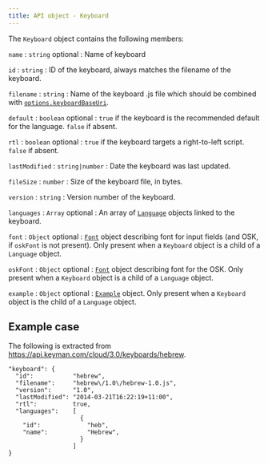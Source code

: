 ```yaml
---
title: API object - Keyboard
---
```


The `Keyboard` object contains the following members:


`name`
:   `string` <span class="optional">optional</span>
:   Name of keyboard

`id`
:   `string`
:   ID of the keyboard, always matches the filename of the keyboard.

`filename`
:   `string`
:   Name of the keyboard .js file which should be combined with
    [`options.keyboardBaseUri`](index.php#obj-options).

`default`
:   `boolean` <span class="optional">optional</span>
:   `true` if the keyboard is the recommended default for the language.
    `false` if absent.

`rtl`
:   `boolean` <span class="optional">optional</span>
:   `true` if the keyboard targets a right-to-left script. `false` if
    absent.

`lastModified`
:   `string|number`
:   Date the keyboard was last updated.

`fileSize`
:   `number`
:   Size of the keyboard file, in bytes.

`version`
:   `string`
:   Version number of the keyboard.

`languages`
:   `Array` <span class="optional">optional</span>
:   An array of [`Language`](obj-language) objects linked to the
    keyboard.

`font`
:   `Object` <span class="optional">optional</span>
:   [`Font`](obj-font) object describing font for input fields (and OSK,
    if `oskFont` is not present). Only present when a `Keyboard` object
    is a child of a `Language` object.

`oskFont`
:   `Object` <span class="optional">optional</span>
:   [`Font`](obj-font) object describing font for the OSK. Only present
    when a `Keyboard` object is a child of a `Language` object.

`example`
:   `Object` <span class="optional">optional</span>
:   [`Example`](obj-example) object. Only present when a `Keyboard`
    object is the child of a `Language` object.



## Example case

The following is extracted from
<https://api.keyman.com/cloud/3.0/keyboards/hebrew>.

```keyboard
"keyboard": {
  "id":           "hebrew",
  "filename":     "hebrew\/1.0\/hebrew-1.0.js",
  "version":      "1.0",
  "lastModified": "2014-03-21T16:22:19+11:00",
  "rtl":          true,
  "languages":    [
                    {
    "id":             "heb",
    "name":           "Hebrew",
                    }
                  ]
}
```
